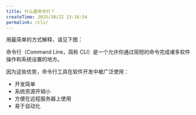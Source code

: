 ```yaml
---
title: 什么是命令行？
createTime: 2025/10/22 13:16:54
permalink: /cli/
---
```


用最简单的方式解释，请见下图：

<!-- ![](images/image.png) -->

命令行（Command Line，简称 CLI）是一个允许你通过简短的命令完成诸多软件操作和系统设置的地方。

因为这些优势，命令行工具在软件开发中被广泛使用：

- 开发简单
- 系统资源开销小
- 方便在远程服务器上使用
- 易于自动化
